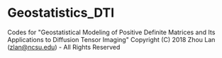 # Geostatistics_DTI
Codes for "Geostatistical Modeling of Positive Definite Matrices and Its Applications to Diffusion Tensor Imaging" Copyright (C) 2018 Zhou Lan (zlan@ncsu.edu) - All Rights Reserved
